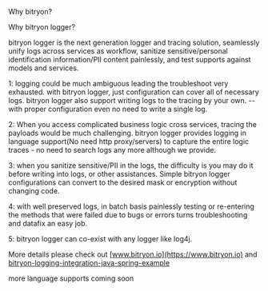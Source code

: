 Why bitryon?

Why bitryon logger?

bitryon logger is the next generation logger and tracing solution, seamlessly unify logs across services as workflow, sanitize sensitive/personal identification information/PII content painlessly, and test supports against models and services.

1: logging could be much ambiguous leading the troubleshoot very exhausted. with bitryon logger, just configuration can cover all of necessary logs. bitryon logger also support writing logs to the tracing by your own. -- with proper configuration even no need to write a single log.

2: When you access complicated business logic cross services, tracing the payloads would be much challenging. bitryon logger provides logging in language support(No need http proxy/servers) to capture the entire logic traces - no need to search logs any more although we provide.

3: when you sanitize sensitive/PII in the logs, the difficulty is you may do it before writing into logs, or other assistances. Simple bitryon logger configurations can convert to the desired mask or encryption without changing code.

4: with well preserved logs, in batch basis painlessly testing or re-entering the methods that were failed due to bugs or errors turns troubleshooting and datafix an easy job.

5: bitryon logger can co-exist with any logger like log4j.

More details please check out [www.bitryon.io](https://www.bitryon.io) and [bitryon-logging-integration-java-spring-example](https://github.com/FrankNPC/bitryon-logging-examples/tree/master/bitryon-logging-integration-java-spring-example) 

more language supports coming soon
